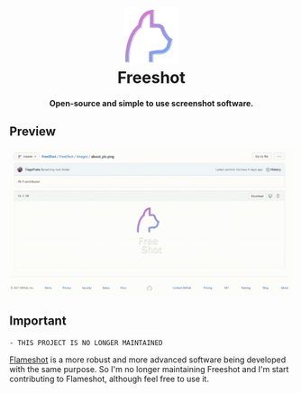 <div align="center">
  <p>
    <h1>
      <a href="https://github.com/TiagoPrata/FreeShot">
        <img src="./_images/cat.svg" alt="Freeshot"  width="100" />
      </a>
      <br />
      Freeshot
    </h1>
    <h4>Open-source and simple to use screenshot software.</h4>
  </p>
</div>

## Preview

![image](https://raw.githubusercontent.com/TiagoPrata/FreeShot/master/_images/using.gif)

## Important

```
- THIS PROJECT IS NO LONGER MAINTAINED
```

[Flameshot](https://github.com/flameshot-org) is a more robust and more advanced software being developed with the same purpose. So I'm no longer maintaining Freeshot and I'm start contributing to Flameshot, although feel free to use it.
